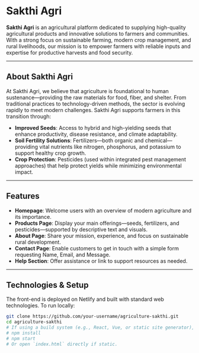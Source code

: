 # Sakthi Agri

**Sakthi Agri** is an agricultural platform dedicated to supplying high-quality agricultural products and innovative solutions to farmers and communities. With a strong focus on sustainable farming, modern crop management, and rural livelihoods, our mission is to empower farmers with reliable inputs and expertise for productive harvests and food security.

---

##  About Sakthi Agri

At Sakthi Agri, we believe that agriculture is foundational to human sustenance—providing the raw materials for food, fiber, and shelter. From traditional practices to technology-driven methods, the sector is evolving rapidly to meet modern challenges. Sakthi Agri supports farmers in this transition through:

- **Improved Seeds**: Access to hybrid and high-yielding seeds that enhance productivity, disease resistance, and climate adaptability.
- **Soil Fertility Solutions**: Fertilizers—both organic and chemical—providing vital nutrients like nitrogen, phosphorus, and potassium to support healthy crop growth.
- **Crop Protection**: Pesticides (used within integrated pest management approaches) that help protect yields while minimizing environmental impact.

---

##  Features

- **Homepage**: Welcome users with an overview of modern agriculture and its importance.
- **Products Page**: Display your main offerings—seeds, fertilizers, and pesticides—supported by descriptive text and visuals.
- **About Page**: Share your mission, experience, and focus on sustainable rural development.
- **Contact Page**: Enable customers to get in touch with a simple form requesting Name, Email, and Message.
- **Help Section**: Offer assistance or link to support resources as needed.

---

##  Technologies & Setup

The front-end is deployed on Netlify and built with standard web technologies. To run locally:

```bash
git clone https://github.com/your-username/agriculture-sakthi.git
cd agriculture-sakthi
# If using a build system (e.g., React, Vue, or static site generator), include install steps like:
# npm install
# npm start
# Or open `index.html` directly if static.

